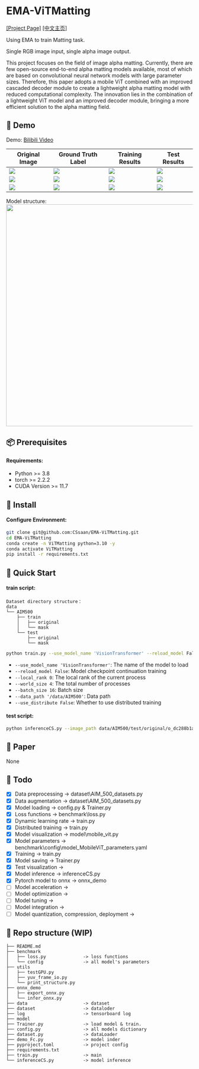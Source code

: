 # EMA-ViTMatting

[[Project Page]](https://github.com/CSsaan/EMA-ViTMatting/) [[中文主页]](https://github.com/CSsaan/EMA-ViTMatting/README_CN.md)

Using EMA to train Matting task. 

Single RGB image input, single alpha image output.

This project focuses on the field of image alpha matting. Currently, there are few open-source end-to-end alpha matting models available, most of which are based on convolutional neural network models with large parameter sizes. Therefore, this paper adopts a mobile ViT combined with an improved cascaded decoder module to create a lightweight alpha matting model with reduced computational complexity. The innovation lies in the combination of a lightweight ViT model and an improved decoder module, bringing a more efficient solution to the alpha matting field.

## 👀 Demo

Demo: [Bilibili Video](https://www.bilibili.com/)

| **Original Image** | **Ground Truth Label** | **Training Results**  | **Test Results** |
| --- | --- | --- | --- |
| <img src="/.gif">  | <img src="/.gif">  | <img src="/.gif">  | <img src="/.gif"> |
| <img src="/.gif">  | <img src="/.gif">  | <img src="/.gif">  | <img src="/.gif"> |
| <img src="/.gif">  | <img src="/.gif">  | <img src="/.gif">  | <img src="/.gif"> |

Model structure:
<img src="/.png" width="600">

## 📦 Prerequisites

#### Requirements:
- Python >= 3.8
- torch >= 2.2.2
- CUDA Version >= 11.7

## 🔧 Install

#### Configure Environment:

```bash
git clone git@github.com:CSsaan/EMA-ViTMatting.git
cd EMA-ViTMatting
conda create -n ViTMatting python=3.10 -y
conda activate ViTMatting
pip install -r requirements.txt
```

## 🚀 Quick Start

#### train script:

```
Dataset directory structure：
data
└── AIM500
    ├── train
    │   ├── original
    │   └── mask
    └── test
        ├── original
        └── mask
```

```bash
python train.py --use_model_name 'VisionTransformer' --reload_model False --local_rank 0 --world_size 4 --batch_size 16 --data_path '/data/AIM500' --use_distribute False
```
* `--use_model_name 'VisionTransformer'`: The name of the model to load
* `--reload_model False`: Model checkpoint continuation training
* `--local_rank 0`: The local rank of the current process
* `--world_size 4`: The total number of processes
* `--batch_size 16`: Batch size
* `--data_path '/data/AIM500'`: Data path
* `--use_distribute False`: Whether to use distributed training

#### test script:
```bash
python inferenceCS.py --image_path data/AIM500/test/original/o_dc288b1a.jpg --model_name MobileViT_194_pure
```

## 📖 Paper

None

## 🎯 Todo

- [x] Data preprocessing               -> dataset\AIM_500_datasets.py
- [x] Data augmentation                -> dataset\AIM_500_datasets.py
- [x] Model loading                    -> config.py & Trainer.py
- [x] Loss functions                   -> benchmark\loss.py
- [x] Dynamic learning rate            -> train.py
- [x] Distributed training             -> train.py
- [x] Model visualization              -> model\mobile_vit.py
- [x] Model parameters                 -> benchmark\config\model_MobileViT_parameters.yaml
- [x] Training                         -> train.py
- [x] Model saving                     -> Trainer.py
- [x] Test visualization               ->
- [x] Model inference                  -> inferenceCS.py
- [x] Pytorch model to onnx            -> onnx_demo
- [ ] Model acceleration               ->
- [ ] Model optimization               ->
- [ ] Model tuning                     ->
- [ ] Model integration                ->
- [ ] Model quantization, compression, deployment  ->

## 📂 Repo structure (WIP)

```
├── README.md
├── benchmark
│   ├── loss.py              -> loss functions
│   └── config               -> all model's parameters
├── utils
│   ├── testGPU.py
│   ├── yuv_frame_io.py
│   └── print_structure.py
├── onnx_demo
│   ├── export_onnx.py
│   └── infer_onnx.py
├── data                     -> dataset
├── dataset                  -> dataloder
├── log                      -> tensorboard log
├── model
├── Trainer.py               -> load model & train.
├── config.py                -> all models dictionary
├── dataset.py               -> dataLoader
├── demo_Fc.py               -> model inder
├── pyproject.toml           -> project config
├── requirements.txt
├── train.py                 -> main
└── inferenceCS.py           -> model inference
```